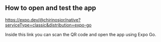 ## How to open and test the app

https://expo.dev/@chirinosjor/native?serviceType=classic&distribution=expo-go

Inside this link you can scan the QR code and open the app using Expo Go.
